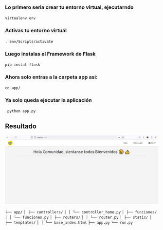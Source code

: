 ### Lo primero seria crear tu entorno virtual, ejecutarndo

`virtualenv env`

### Activas tu entorno virtual

`. env/Scripts/activate`

### Luego instalas el Framework de Flask

`pip instal flask`

### Ahora solo entras a la carpeta app asi:

`cd app/`

### Ya solo queda ejecutar la aplicación

` python app.py`

## Resultado

![](https://raw.githubusercontent.com/urian121/imagenes-proyectos-github/master/portada-estructura-proyecto-python-flask.PNG)
  
  `├── app/`
  `│ ├── controllers/`
  `│ │ └── controller_home.py`
  `│ ├── funciones/`
  `│ │ └── funciones.py`
  `│ ├── routers/`
  `│ │ └── router.py`
  `│ ├── static/`
  `│ ├── templates/`
  `│ │ └── base_index.html`
  `├── app.py`
  `└── run.py`

